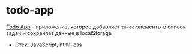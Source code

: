 # todo-app

[Todo App](https://leannalight.github.io/todo-app/) - приложение, которое добавляет ```to-do``` элементы в список задач и сохраняет данные в localStorage

- Стек: JavaScript, html, css